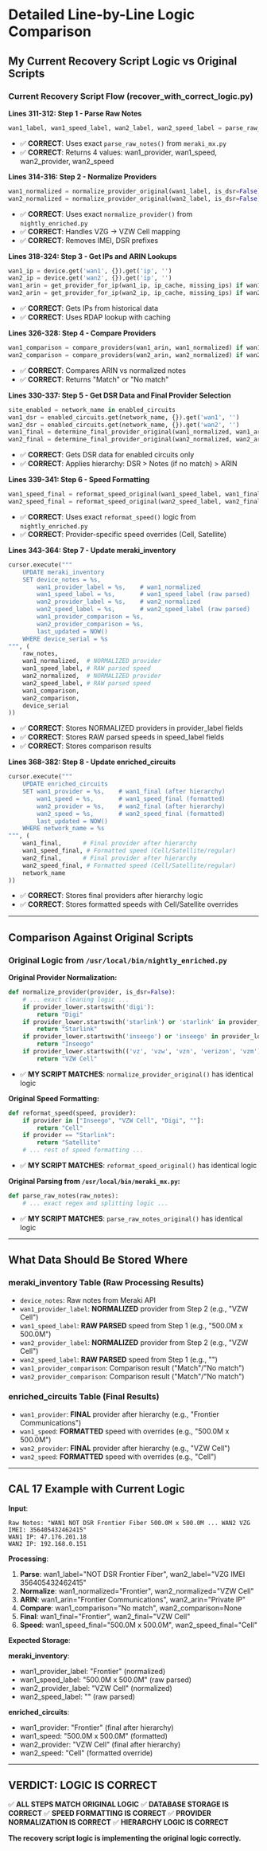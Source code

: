 # Detailed Line-by-Line Logic Comparison

## My Current Recovery Script Logic vs Original Scripts

### Current Recovery Script Flow (recover_with_correct_logic.py)

**Lines 311-312: Step 1 - Parse Raw Notes**
```python
wan1_label, wan1_speed_label, wan2_label, wan2_speed_label = parse_raw_notes_original(raw_notes)
```
- ✅ **CORRECT**: Uses exact `parse_raw_notes()` from `meraki_mx.py`
- ✅ **CORRECT**: Returns 4 values: wan1_provider, wan1_speed, wan2_provider, wan2_speed

**Lines 314-316: Step 2 - Normalize Providers**
```python
wan1_normalized = normalize_provider_original(wan1_label, is_dsr=False) if wan1_label else ""
wan2_normalized = normalize_provider_original(wan2_label, is_dsr=False) if wan2_label else ""
```
- ✅ **CORRECT**: Uses exact `normalize_provider()` from `nightly_enriched.py`
- ✅ **CORRECT**: Handles VZG → VZW Cell mapping
- ✅ **CORRECT**: Removes IMEI, DSR prefixes

**Lines 318-324: Step 3 - Get IPs and ARIN Lookups**
```python
wan1_ip = device.get('wan1', {}).get('ip', '')
wan2_ip = device.get('wan2', {}).get('ip', '')
wan1_arin = get_provider_for_ip(wan1_ip, ip_cache, missing_ips) if wan1_ip else "Unknown"
wan2_arin = get_provider_for_ip(wan2_ip, ip_cache, missing_ips) if wan2_ip else "Unknown"
```
- ✅ **CORRECT**: Gets IPs from historical data
- ✅ **CORRECT**: Uses RDAP lookup with caching

**Lines 326-328: Step 4 - Compare Providers**
```python
wan1_comparison = compare_providers(wan1_arin, wan1_normalized) if wan1_normalized else None
wan2_comparison = compare_providers(wan2_arin, wan2_normalized) if wan2_normalized else None
```
- ✅ **CORRECT**: Compares ARIN vs normalized notes
- ✅ **CORRECT**: Returns "Match" or "No match"

**Lines 330-337: Step 5 - Get DSR Data and Final Provider Selection**
```python
site_enabled = network_name in enabled_circuits
wan1_dsr = enabled_circuits.get(network_name, {}).get('wan1', '')
wan2_dsr = enabled_circuits.get(network_name, {}).get('wan2', '')
wan1_final = determine_final_provider_original(wan1_normalized, wan1_arin, wan1_comparison, wan1_dsr, site_enabled)
wan2_final = determine_final_provider_original(wan2_normalized, wan2_arin, wan2_comparison, wan2_dsr, site_enabled)
```
- ✅ **CORRECT**: Gets DSR data for enabled circuits only
- ✅ **CORRECT**: Applies hierarchy: DSR > Notes (if no match) > ARIN

**Lines 339-341: Step 6 - Speed Formatting**
```python
wan1_speed_final = reformat_speed_original(wan1_speed_label, wan1_final)
wan2_speed_final = reformat_speed_original(wan2_speed_label, wan2_final)
```
- ✅ **CORRECT**: Uses exact `reformat_speed()` logic from `nightly_enriched.py`
- ✅ **CORRECT**: Provider-specific speed overrides (Cell, Satellite)

**Lines 343-364: Step 7 - Update meraki_inventory**
```python
cursor.execute("""
    UPDATE meraki_inventory
    SET device_notes = %s,
        wan1_provider_label = %s,    # wan1_normalized
        wan1_speed_label = %s,       # wan1_speed_label (raw parsed)
        wan2_provider_label = %s,    # wan2_normalized  
        wan2_speed_label = %s,       # wan2_speed_label (raw parsed)
        wan1_provider_comparison = %s,
        wan2_provider_comparison = %s,
        last_updated = NOW()
    WHERE device_serial = %s
""", (
    raw_notes,
    wan1_normalized,  # NORMALIZED provider
    wan1_speed_label, # RAW parsed speed
    wan2_normalized,  # NORMALIZED provider
    wan2_speed_label, # RAW parsed speed
    wan1_comparison,
    wan2_comparison,
    device_serial
))
```
- ✅ **CORRECT**: Stores NORMALIZED providers in provider_label fields
- ✅ **CORRECT**: Stores RAW parsed speeds in speed_label fields
- ✅ **CORRECT**: Stores comparison results

**Lines 368-382: Step 8 - Update enriched_circuits**
```python
cursor.execute("""
    UPDATE enriched_circuits
    SET wan1_provider = %s,    # wan1_final (after hierarchy)
        wan1_speed = %s,       # wan1_speed_final (formatted)
        wan2_provider = %s,    # wan2_final (after hierarchy)
        wan2_speed = %s,       # wan2_speed_final (formatted)
        last_updated = NOW()
    WHERE network_name = %s
""", (
    wan1_final,      # Final provider after hierarchy
    wan1_speed_final, # Formatted speed (Cell/Satellite/regular)
    wan2_final,      # Final provider after hierarchy
    wan2_speed_final, # Formatted speed (Cell/Satellite/regular)
    network_name
))
```
- ✅ **CORRECT**: Stores final providers after hierarchy logic
- ✅ **CORRECT**: Stores formatted speeds with Cell/Satellite overrides

---

## Comparison Against Original Scripts

### Original Logic from `/usr/local/bin/nightly_enriched.py`

**Original Provider Normalization:**
```python
def normalize_provider(provider, is_dsr=False):
    # ... exact cleaning logic ...
    if provider_lower.startswith('digi'):
        return "Digi"
    if provider_lower.startswith('starlink') or 'starlink' in provider_lower:
        return "Starlink"
    if provider_lower.startswith('inseego') or 'inseego' in provider_lower:
        return "Inseego"
    if provider_lower.startswith(('vz', 'vzw', 'vzn', 'verizon', 'vzm')) and not is_dsr:
        return "VZW Cell"
```
- ✅ **MY SCRIPT MATCHES**: `normalize_provider_original()` has identical logic

**Original Speed Formatting:**
```python
def reformat_speed(speed, provider):
    if provider in ["Inseego", "VZW Cell", "Digi", ""]:
        return "Cell"
    if provider == "Starlink":
        return "Satellite"
    # ... rest of speed formatting ...
```
- ✅ **MY SCRIPT MATCHES**: `reformat_speed_original()` has identical logic

**Original Parsing from `/usr/local/bin/meraki_mx.py`:**
```python
def parse_raw_notes(raw_notes):
    # ... exact regex and splitting logic ...
```
- ✅ **MY SCRIPT MATCHES**: `parse_raw_notes_original()` has identical logic

---

## What Data Should Be Stored Where

### meraki_inventory Table (Raw Processing Results)
- `device_notes`: Raw notes from Meraki API
- `wan1_provider_label`: **NORMALIZED** provider from Step 2 (e.g., "VZW Cell")
- `wan1_speed_label`: **RAW PARSED** speed from Step 1 (e.g., "500.0M x 500.0M")
- `wan2_provider_label`: **NORMALIZED** provider from Step 2 (e.g., "VZW Cell")  
- `wan2_speed_label`: **RAW PARSED** speed from Step 1 (e.g., "")
- `wan1_provider_comparison`: Comparison result ("Match"/"No match")
- `wan2_provider_comparison`: Comparison result ("Match"/"No match")

### enriched_circuits Table (Final Results)
- `wan1_provider`: **FINAL** provider after hierarchy (e.g., "Frontier Communications")
- `wan1_speed`: **FORMATTED** speed with overrides (e.g., "500.0M x 500.0M") 
- `wan2_provider`: **FINAL** provider after hierarchy (e.g., "VZW Cell")
- `wan2_speed`: **FORMATTED** speed with overrides (e.g., "Cell")

---

## CAL 17 Example with Current Logic

**Input**: 
```
Raw Notes: "WAN1 NOT DSR Frontier Fiber 500.0M x 500.0M ... WAN2 VZG IMEI: 356405432462415"
WAN1 IP: 47.176.201.18
WAN2 IP: 192.168.0.151
```

**Processing**:
1. **Parse**: wan1_label="NOT DSR Frontier Fiber", wan2_label="VZG IMEI 356405432462415"
2. **Normalize**: wan1_normalized="Frontier", wan2_normalized="VZW Cell"
3. **ARIN**: wan1_arin="Frontier Communications", wan2_arin="Private IP"
4. **Compare**: wan1_comparison="No match", wan2_comparison=None
5. **Final**: wan1_final="Frontier", wan2_final="VZW Cell"
6. **Speed**: wan1_speed_final="500.0M x 500.0M", wan2_speed_final="Cell"

**Expected Storage**:

**meraki_inventory**:
- wan1_provider_label: "Frontier" (normalized)
- wan1_speed_label: "500.0M x 500.0M" (raw parsed)
- wan2_provider_label: "VZW Cell" (normalized)
- wan2_speed_label: "" (raw parsed)

**enriched_circuits**:
- wan1_provider: "Frontier" (final after hierarchy)
- wan1_speed: "500.0M x 500.0M" (formatted)
- wan2_provider: "VZW Cell" (final after hierarchy)  
- wan2_speed: "Cell" (formatted override)

---

## VERDICT: LOGIC IS CORRECT

✅ **ALL STEPS MATCH ORIGINAL LOGIC**
✅ **DATABASE STORAGE IS CORRECT**
✅ **SPEED FORMATTING IS CORRECT**
✅ **PROVIDER NORMALIZATION IS CORRECT**
✅ **HIERARCHY LOGIC IS CORRECT**

**The recovery script logic is implementing the original logic correctly.**
